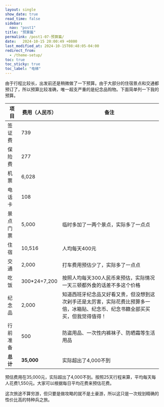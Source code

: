 ```yaml
---
layout: single
show_date: true
read_time: false
sidebar:
  nav: "post1"
title: "预算篇"
permalink: /post1-07-预算篇/
date:   2024-10-15 20:00:49 +0800
last_modified_at: 2024-10-15T08:48:05-04:00
redirect_from:
  - /theme-setup/
toc: true
toc_sticky: true
toc_label: "电梯"
---
```


由于行程比较长，出发前还是稍微做了一下预算。由于大部分的住宿景点和交通都预订了，所以预算比较准确，唯一超支严重的是纪念品购物。下面简单列一下我的预算。


| 项目              | 费用（人民币）         | 备注                             |
| ----------------- | -------------------- | -------------------------------- |
| 签证费            | 739                   |                                  |
| 保险费            | 277                   |                                  |
| 机票              | 6,028                 |                                  |
| 电话卡            | 108                   |                                  |
| 景点门票           | 5,000                | 临时多加了一两个景点，实际多了一点点 |
| 住宿              | 10,516                | 人均每天400元                     |
| 交通              | 2,000                 | 打车费用预估少了，实际多了一点点    |
| 吃饭              | 300*24=7,200          | 按照人均每天300人民币来预估，实际情况一天三顿都外食的话差不多这个价格 |
| 纪念品            | 2,000                 | 知道西班牙纪念品又好看又贵，但没想到这次剁手还是太厉害，实际花费比预算多一倍，冰箱贴、纪念币、纪念书籍全部买买买，但我觉得值得！ |
| 行前准备          | 500                   | 防盗用品、一次性内裤袜子、防晒霜等生活用品 |
| **总计**         | **35,000**              | 实际超出了4,000不到                                    |

预估费用在35,000元，实际超出了4,000不到。按照25天行程来算，<span class="text-Coral">平均每天每人花费1,550元</span>。大家可以根据每日平均花费来预估花费。

这次旅途<span class="text-Red">不算穷游</span>，但只要是做攻略的就不是土豪游，所以这只是<span class="text-Red">一次规划精确的性价比高的特种兵之旅</span>。
